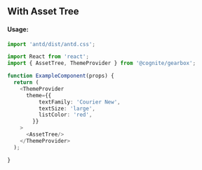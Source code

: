 ## With Asset Tree

<!-- STORY -->

#### Usage:

```typescript jsx
import 'antd/dist/antd.css';

import React from 'react';
import { AssetTree, ThemeProvider } from '@cognite/gearbox';

function ExampleComponent(props) {
  return (
    <ThemeProvider
      theme={{
          textFamily: 'Courier New',
          textSize: 'large',
          listColor: 'red',
        }}
    >
      <AssetTree/>
    </ThemeProvider>
  );

}
```
